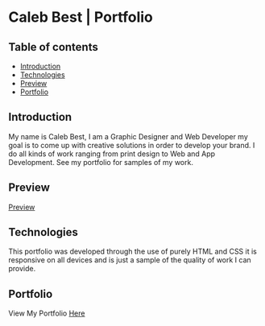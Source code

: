 # Caleb Best | Portfolio #



## Table of contents
* [Introduction](#Introduction)
* [Technologies](#Technologies)
* [Preview](#Preview)
* [Portfolio](#Portfolio)

## Introduction ##
My name is Caleb Best, I am a Graphic Designer and Web Developer my goal is to come up with creative solutions in order to develop your brand. I do all kinds of work ranging from print design to Web and App Development.
See my portfolio for samples of my work.
## Preview ##

[Preview]()

## Technologies ##
This portfolio was developed through the use of purely HTML and CSS it is responsive on all devices and is just a sample of the quality of work I can provide.




## Portfolio ##
View My Portfolio [Here](https://caleb-best.github.io/best_portfolio/)


